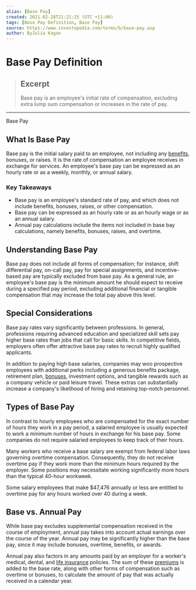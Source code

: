 ```yaml
---
alias: [Base Pay]
created: 2021-02-28T21:21:25 (UTC +11:00)
tags: [Base Pay Definition, Base Pay]
source: https://www.investopedia.com/terms/b/base-pay.asp
author: ByJulia Kagan
---
```


# Base Pay Definition

> ## Excerpt
> Base pay is an employee's initial rate of compensation, excluding extra lump sum compensation or increases in the rate of pay.

---

Base Pay
## What Is Base Pay

Base pay is the initial salary paid to an employee, not including any [benefits](https://www.investopedia.com/articles/pf/09/deciphering-benefits-at-new-job.asp), bonuses, or raises. It is the rate of compensation an employee receives in exchange for services. An employee's base pay can be expressed as an hourly rate or as a weekly, monthly, or annual salary.

### Key Takeaways

-   Base pay is an employee's standard rate of pay, and which does not include benefits, bonuses, raises, or other compensation.
-   Base pay can be expressed as an hourly rate or as an hourly wage or as an annual salary.
-   Annual pay calculations include the items not included in base bay calculations, namely benefits, bonuses, raises, and overtime.

## Understanding Base Pay

Base pay does not include all forms of compensation; for instance, shift differential pay, on-call pay, pay for special assignments, and incentive-based pay are typically excluded from base pay. As a general rule, an employee's base pay is the minimum amount he should expect to receive during a specified pay period, excluding additional financial or tangible compensation that may increase the total pay above this level.

## Special Considerations

Base pay rates vary significantly between professions. In general, professions requiring advanced education and specialized skill sets pay higher base rates than jobs that call for basic skills. In competitive fields, employers often offer attractive base pay rates to recruit highly qualified applicants.

In addition to paying high base salaries, companies may woo prospective employees with additional perks including a generous benefits package, retirement plan, [bonuses](https://www.investopedia.com/terms/b/bonus.asp), investment options, and tangible rewards such as a company vehicle or paid leisure travel. These extras can substantially increase a company's likelihood of hiring and retaining top-notch personnel.

## Types of Base Pay

In contrast to hourly employees who are compensated for the exact number of hours they work in a pay period, a salaried employee is usually expected to work a minimum number of hours in exchange for his base pay. Some companies do not require salaried employees to keep track of their hours.

Many workers who receive a base salary are exempt from federal labor laws governing overtime compensation. Consequently, they do not receive overtime pay if they work more than the minimum hours required by the employer. Some positions may necessitate working significantly more hours than the typical 40-hour workweek.

Some salary employees that make $47,476 annually or less are entitled to overtime pay for any hours worked over 40 during a week.

## Base vs. Annual Pay

While base pay excludes supplemental compensation received in the course of employment, annual pay takes into account actual earnings over the course of the year. Annual pay may be significantly higher than the base pay, since it may include bonuses, overtime, benefits, or awards.

Annual pay also factors in any amounts paid by an employer for a worker's medical, dental, and [life insurance](https://www.investopedia.com/terms/l/lifeinsurance.asp) policies. The sum of these [premiums](https://www.investopedia.com/terms/p/premium.asp) is added to the base rate, along with other forms of compensation such as overtime or bonuses, to calculate the amount of pay that was actually received in a calendar year.
